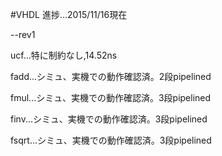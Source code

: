 #VHDL
進捗...2015/11/16現在

--rev1

ucf...特に制約なし,14.52ns

fadd...シミュ、実機での動作確認済。2段pipelined

fmul...シミュ、実機での動作確認済。3段pipelined

finv...シミュ、実機での動作確認済。3段pipelined

fsqrt...シミュ、実機での動作確認済。3段pipelined

